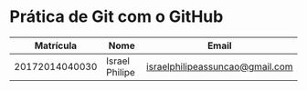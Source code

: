 # Prática de Git com o GitHub

Matrícula | Nome | Email
--- | --- | --
20172014040030 | Israel Philipe | israelphilipeassuncao@gmail.com
